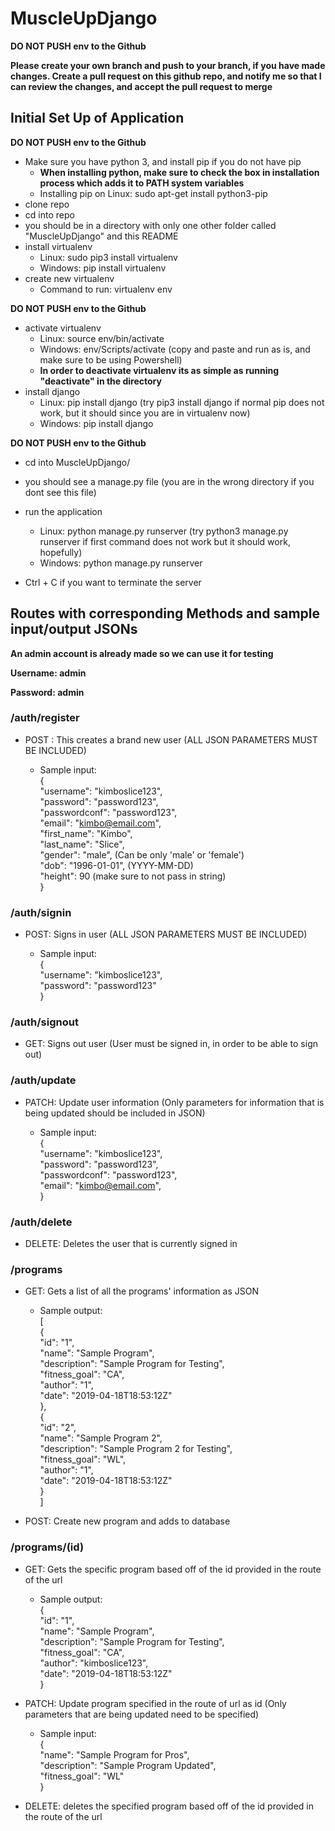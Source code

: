 # MuscleUpDjango

**DO NOT PUSH env to the Github**

**Please create your own branch and push to your branch, if you have made changes. Create a pull request on this github repo, and notify me so that I can review the changes, and accept the pull request to merge**


## Initial Set Up of Application


**DO NOT PUSH env to the Github**

- Make sure you have python 3, and install pip if you do not have pip
  - **When installing python, make sure to check the box in installation process which adds it to PATH system variables**
  - Installing pip on Linux: sudo apt-get install python3-pip
- clone repo
- cd into repo
- you should be in a directory with only one other folder called "MuscleUpDjango" and this README
- install virtualenv 
  - Linux: sudo pip3 install virtualenv 
  - Windows: pip install virtualenv
- create new virtualenv
  - Command to run: virtualenv env

**DO NOT PUSH env to the Github**

- activate virtualenv
  - Linux: source env/bin/activate
  - Windows: env/Scripts/activate    (copy and paste and run as is, and make sure to be using Powershell)
  - **In order to deactivate virtualenv its as simple as running "deactivate" in the directory**
- install django
  - Linux: pip install django (try pip3 install django if normal pip does not work, but it should since you are in virtualenv now)
  - Windows: pip install django

**DO NOT PUSH env to the Github**

- cd into MuscleUpDjango/
- you should see a manage.py file (you are in the wrong directory if you dont see this file)
- run the application
  - Linux: python manage.py runserver (try python3 manage.py runserver if first command does not work but it should work, hopefully)
  - Windows: python manage.py runserver

- Ctrl + C if you want to terminate the server


## Routes with corresponding Methods and sample input/output JSONs

**An admin account is already made so we can use it for testing**

**Username: admin**

**Password: admin**

### /auth/register

- POST : This creates a brand new user (ALL JSON PARAMETERS MUST BE INCLUDED)

   - Sample input:<br />
   {<br />
     "username": "kimboslice123",<br />
     "password": "password123", <br />
     "passwordconf": "password123", <br />
     "email": "kimbo@email.com", <br />
     "first_name": "Kimbo",<br />
     "last_name": "Slice",<br />
     "gender": "male", (Can be only 'male' or 'female')<br />
     "dob": "1996-01-01", (YYYY-MM-DD)<br />
     "height": 90 (make sure to not pass in string)<br />
   }<br />


### /auth/signin

- POST: Signs in user (ALL JSON PARAMETERS MUST BE INCLUDED)

   - Sample input:<br />
   {<br />
     "username": "kimboslice123",<br />
     "password": "password123" <br />
   }<br />

### /auth/signout

- GET: Signs out user (User must be signed in, in order to be able to sign out)

### /auth/update

- PATCH: Update user information (Only parameters for information that is being updated should be included in JSON)

   - Sample input:<br />
   {<br />
     "username": "kimboslice123",<br />
     "password": "password123", <br />
     "passwordconf": "password123", <br />
     "email": "kimbo@email.com", <br />
   }<br />


### /auth/delete

- DELETE: Deletes the user that is currently signed in

### /programs

- GET: Gets a list of all the programs' information as JSON

   - Sample output:<br />
   [<br />
     {<br />
       "id": "1",<br />
       "name": "Sample Program", <br />
       "description": "Sample Program for Testing", <br />
       "fitness_goal": "CA", <br />
       "author": "1",<br />
       "date": "2019-04-18T18:53:12Z"<br />
     },<br />
     {<br />
       "id": "2",<br />
       "name": "Sample Program 2", <br />
       "description": "Sample Program 2 for Testing", <br />
       "fitness_goal": "WL", <br />
       "author": "1",<br />
       "date": "2019-04-18T18:53:12Z"<br />
     }<br />
   ]<br />


- POST: Create new program and adds to database



### /programs/(id)

- GET: Gets the specific program based off of the id provided in the route of the url

   - Sample output:<br />
   {<br />
     "id": "1",<br />
     "name": "Sample Program", <br />
     "description": "Sample Program for Testing", <br />
     "fitness_goal": "CA", <br />
     "author": "kimboslice123",<br />
     "date": "2019-04-18T18:53:12Z"<br />
   }<br />

- PATCH: Update program specified in the route of url as id (Only parameters that are being updated need to be specified)


   - Sample input:<br />
   {<br />
     "name": "Sample Program for Pros", <br />
     "description": "Sample Program Updated", <br />
     "fitness_goal": "WL" <br />
   }<br />

- DELETE: deletes the specified program based off of the id provided in the route of the url


